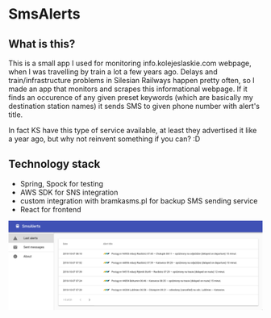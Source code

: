 # SmsAlerts

## What is this?

This is a small app I used for monitoring info.kolejeslaskie.com webpage, when I was travelling by train a lot a few years ago. Delays and train/infrastructure problems in Silesian Railways happen pretty often, so I made an app that monitors and scrapes this informational webpage. If it finds an occurence of any given preset keywords (which are basically my destination station names) it sends SMS to given phone number with alert's title.

In fact KS have this type of service available, at least they advertised it like a year ago, but why not reinvent something if you can? :D

## Technology stack

* Spring, Spock for testing
* AWS SDK for SNS integration
* custom integration with bramkasms.pl for backup SMS sending service
* React for frontend

![Screenshot 1](screenshot.png)
